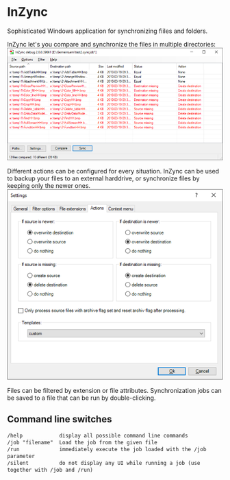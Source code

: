 # InZync
Sophisticated Windows application for synchronizing fiiles and folders.

InZync let's you compare and synchronize the files in multiple directories:
![main window](https://github.com/b43r/inzync/blob/master/img/main.png "main window")

Different actions can be configured for every situation. InZync can be used to backup your files to an external harddrive, or synchronize files by keeping only the newer ones.
![settings window](https://github.com/b43r/inzync/blob/master/img/settings.png "settings window")

Files can be filtered by extension or file attributes. Synchronization jobs can be saved to a file that can be run by double-clicking.

## Command line switches

```
/help            display all possible command line commands
/job "filename"  Load the job from the given file
/run             immediately execute the job loaded with the /job parameter
/silent          do not display any UI while running a job (use together with /job and /run)
```

